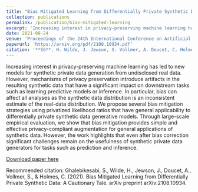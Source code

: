 ```yaml
---
title: "Bias Mitigated Learning from Differentially Private Synthetic Data: A Cautionary Tale"
collection: publications
permalink: /publication/bias-mitigated-learning
excerpt: 'Increasing interest in privacy-preserving machine learning has led to new models for synthetic private data generation from undisclosed real data. However, mechanisms of privacy preservation introduce artifacts in the resulting synthetic data that have a significant impact on downstream tasks such as learning predictive models or inference. In particular, bias can affect all analyses as the synthetic data distribution is an inconsistent estimate of the real-data distribution. We propose several bias mitigation strategies using privatized likelihood ratios that have general applicability to differentially private synthetic data generative models. Through large-scale empirical evaluation, we show that bias mitigation provides simple and effective privacy-compliant augmentation for general applications of synthetic data. However, the work highlights that even after bias correction significant challenges remain on the usefulness of synthetic private data generators for tasks such as prediction and inference.'
date: 2021-08-24
venue: 'Proceedings of the 24th International Conference on Artificial Intelligence and Statistics (AISTATS) '
paperurl: 'https://arxiv.org/pdf/2108.10934.pdf'
citation: '**SG**, H. Wilde, J. Jewson, S. Vollmer, A. Doucet, C. Holmes (2021). &quot; Bias Mitigated Learning from Differentially Private Synthetic Data: A Cautionary Tale.&quot; <i>arXiv preprint arXiv:2108.10934.</i>.'
---
```

Increasing interest in privacy-preserving machine learning has led to new models for synthetic private data generation from undisclosed real data. However, mechanisms of privacy preservation introduce artifacts in the resulting synthetic data that have a significant impact on downstream tasks such as learning predictive models or inference. In particular, bias can affect all analyses as the synthetic data distribution is an inconsistent estimate of the real-data distribution. We propose several bias mitigation strategies using privatized likelihood ratios that have general applicability to differentially private synthetic data generative models. Through large-scale empirical evaluation, we show that bias mitigation provides simple and effective privacy-compliant augmentation for general applications of synthetic data. However, the work highlights that even after bias correction significant challenges remain on the usefulness of synthetic private data generators for tasks such as prediction and inference.

[Download paper here](https://arxiv.org/pdf/2108.10934.pdf)

Recommended citation: Ghalebikesabi, S., Wilde, H., Jewson, J., Doucet, A., Vollmer, S., & Holmes, C. (2021). Bias Mitigated Learning from Differentially Private Synthetic Data: A Cautionary Tale. arXiv preprint arXiv:2108.10934.